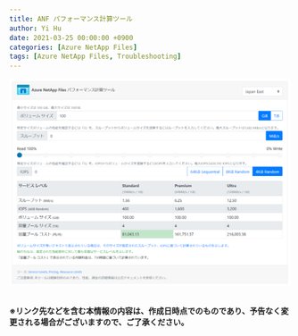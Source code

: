 ```yaml
---
title: ANF パフォーマンス計算ツール
author: Yi Hu
date: 2021-03-25 00:00:00 +0900
categories: [Azure NetApp Files]
tags: [Azure NetApp Files, Troubleshooting]
---
```


<div style="text-align: left"><img src="/assets/blog/2021-03-25-ANF_Calculator/1.png" ></div>
<br>


**※リンク先などを含む本情報の内容は、作成日時点でのものであり、予告なく変更される場合がございますので、ご了承ください。**

[^ga-filters]: [Google Analytics Core Reporting API: Filters](https://developers.google.com/analytics/devguides/reporting/core/v3/reference#filters)